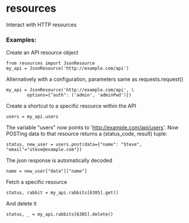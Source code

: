 # resources

Interact with HTTP resources

### Examples:
    
Create an API resource object

    from resources import JsonResource
    my_api = JsonResource('http://example.com/api')
    
Alternatively with a configuration, parameters same as requests.request()

    my_api = JsonResource('http://example.com/api', \
            options={"auth": ('admin', 'adminPwd')})

Create a shortcut to a specific resource within the API

    users = my_api.users
    
The variable "users" now points to 'http://example.com/api/users'. Now POSTing data to that resource returns a (status_code, result) tuple:

    status, new_user = users.post(data={"name": "Steve", "email"="steve@example.com"})
    
The json response is automatically decoded

    name = new_user["data"]["name"]
    
Fetch a specific resource

    status, rabbit = my_api.rabbits[6385].get()

And delete it

    status, _ = my_api.rabbits[6385].delete()

